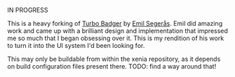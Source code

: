 IN PROGRESS

This is a heavy forking of [Turbo Badger](https://github.com/fruxo/turbobadger)
by [Emil Segerås](http://fiffigt.com). Emil did amazing work and came up with a
brilliant design and implementation that impressed me so much that I began
obsessing over it. This is my rendition of his work to turn it into the UI
system I'd been looking for.

This may only be buildable from within the xenia repository, as it depends on
build configuration files present there.
TODO: find a way around that!
